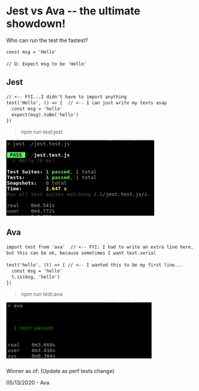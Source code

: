 # Jest vs Ava -- the ultimate showdown!

Who can run the test the fastest?

```
const msg = 'Hello'

// Q: Expect msg to be 'Hello'
```

## Jest

```
// <-- FYI...I didn't have to import anything
test('Hello', () => {  // <-- I can just write my tests asap
  const msg = 'hello'
  expect(msg).toBe('hello')
})
```

> npm run test:jest

![Jest Perf](results/jest_perf.png)

## Ava

```
import test from 'ava'  // <-- FYI: I had to write an extra line here, but this can be ok, because sometimes I want test.serial

test('hello', (t) => { // <-- I wanted this to be my first line...
  const msg = 'hello'
  t.is(msg, 'hello')
})
```

> npm run test:ava

![Ava Perf](results/ava_perf.png)


###

Winner as of: (Update as perf tests change)

05/13/2020 - Ava
